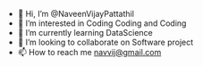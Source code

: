 - 👋 Hi, I’m @NaveenVijayPattathil
- 👀 I’m interested in Coding Coding and Coding
- 🌱 I’m currently learning DataScience
- 💞️ I’m looking to collaborate on Software project
- 📫 How to reach me navvij@gmail.com

<!---
NaveenVijayPattathil/NaveenVijayPattathil is a ✨ special ✨ repository because its `README.md` (this file) appears on your GitHub profile.
You can click the Preview link to take a look at your changes.
--->
